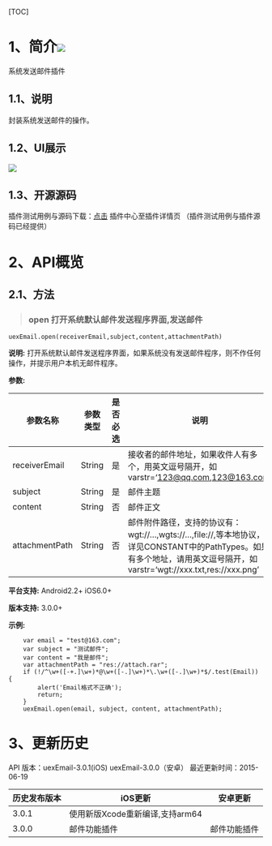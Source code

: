 ﻿[TOC]

# 1、简介[![](http://appcan-download.oss-cn-beijing.aliyuncs.com/%E5%85%AC%E6%B5%8B%2Fgf.png)]() 
系统发送邮件插件

## 1.1、说明
 封装系统发送邮件的操作。

## 1.2、UI展示
 ![](http://newdocx.appcan.cn/docximg/152402m2015e6w7q.jpg)

## 1.3、开源源码
插件测试用例与源码下载：[点击](http://plugin.appcan.cn/details.html?id=171_index) 插件中心至插件详情页 （插件测试用例与插件源码已经提供）

# 2、API概览

## 2.1、方法

> ### open 打开系统默认邮件发送程序界面,发送邮件

`uexEmail.open(receiverEmail,subject,content,attachmentPath)`

**说明:**
打开系统默认邮件发送程序界面，如果系统没有发送邮件程序，则不作任何操作，并提示用户本机无邮件程序。

**参数:**
 
|  参数名称 | 参数类型  | 是否必选  |  说明 |
| ------------ | ------------ | ------------ | ------------ |
| receiverEmail | String | 是 | 接收者的邮件地址，如果收件人有多个，用英文逗号隔开，如varstr=‘123@qq.com,123@163.com’ |
| subject | String | 是 | 邮件主题 |
| content | String | 否 | 邮件正文 |
| attachmentPath | String | 否 | 邮件附件路径，支持的协议有：wgt://…,wgts://…,file://,等本地协议，详见CONSTANT中的PathTypes。如果有多个地址，请用英文逗号隔开，如varstr=‘wgt://xxx.txt,res://xxx.png’ |

**平台支持:**
Android2.2+
iOS6.0+

**版本支持:**
3.0.0+

**示例:**

```
    var email = "test@163.com";
    var subject = "测试邮件";
    var content = "我是邮件";
    var attachmentPath = "res://attach.rar";
    if (!/^\w+([-+.]\w+)*@\w+([-.]\w+)*\.\w+([-.]\w+)*$/.test(Email)) {
        alert('Email格式不正确');
        return;
    }
    uexEmail.open(email, subject, content, attachmentPath);
```
# 3、更新历史
API 版本：uexEmail-3.0.1(iOS) uexEmail-3.0.0（安卓）
 最近更新时间：2015-06-19
 
|  历史发布版本 | iOS更新  | 安卓更新  |
| ------------ | ------------ | ------------ |
| 3.0.1  | 使用新版Xcode重新编译,支持arm64  | |
| 3.0.0  | 邮件功能插件  | 邮件功能插件|
